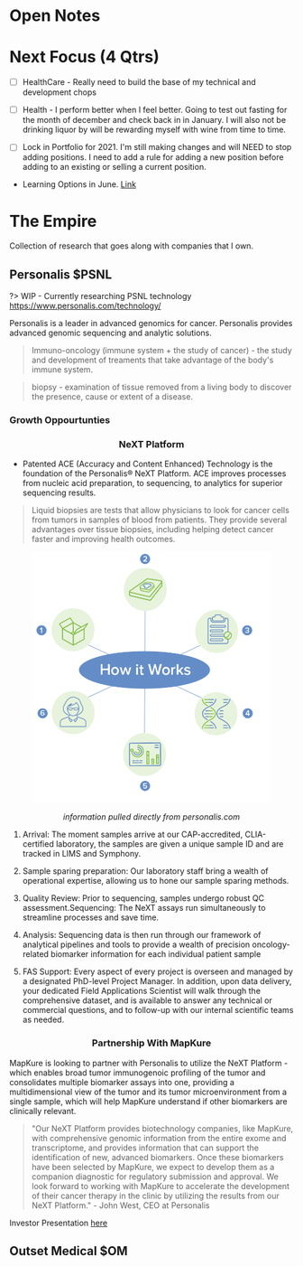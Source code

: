 # Open Notes

# Next Focus (4 Qtrs)
- [ ] HealthCare - Really need to build the base of my technical and development chops
- [ ] Health - I perform better when I feel better. Going to test out fasting for the month of december and check back in in January. I will also not be drinking liquor by will be rewarding myself with wine from time to time. 

- [ ] Lock in Portfolio for 2021. I'm still making changes and will NEED to stop adding positions. I need to add a rule for adding a new position before adding to an existing or selling a current position. 

* Learning Options in June. [Link](https://www.youtube.com/watch?v=7PM4rNDr4oI)


# The Empire
Collection of research that goes along with companies that I own. 

## Personalis $PSNL

?> WIP - Currently researching PSNL technology https://www.personalis.com/technology/

Personalis is a leader in advanced genomics for cancer. Personalis provides advanced genomic sequencing and analytic solutions. 

> Immuno-oncology (immune system + the study of cancer) - the study and development of treaments that take advantage of the body's immune system. 

> biopsy - examination of tissue removed from a living body to discover the presence, cause or extent of a disease. 

### Growth Oppourtunties 

<center> <h3>NeXT Platform</h3> </center>

* Patented ACE (Accuracy and Content Enhanced) Technology is the foundation of the Personalis® NeXT Platform. ACE improves processes from nucleic acid preparation, to sequencing, to analytics for superior sequencing results.

> Liquid biopsies are tests that allow physicians to look for cancer cells from tumors in samples of blood from patients. They provide several advantages over tissue biopsies, including helping detect cancer faster and improving health outcomes.



<figure>
    <img src="media/img/opennotes/howitworks.png" alt="stockimage" title="stockimage">
</figure>

<center><i>information pulled directly from personalis.com</i></center>

1. Arrival: The moment samples arrive at our CAP-accredited, CLIA-certified laboratory, the samples are given a unique sample ID and are tracked in LIMS and Symphony.

1. Sample sparing preparation: Our laboratory staff bring a wealth of operational expertise, allowing us to hone our sample sparing methods.

1. Quality Review: Prior to sequencing, samples undergo robust QC assessment.Sequencing: The NeXT assays run simultaneously to streamline processes and save time.

1. Analysis: Sequencing data is then run through our framework of analytical pipelines and tools to provide a wealth of precision oncology-related biomarker information for each individual patient sample

1. FAS Support: Every aspect of every project is overseen and managed by a designated PhD-level Project Manager. In addition, upon data delivery, your dedicated Field Applications Scientist will walk through the comprehensive dataset, and is available to answer any technical or commercial questions, and to follow-up with our internal scientific teams as needed.

<center> <h3>Partnership With MapKure </h3></center>

MapKure is looking to partner with Personalis to utilize the NeXT Platform - which enables broad tumor immunogenoic profiling of the tumor and consolidates multiple biomarker assays into one, providing a multidimensional view of the tumor and its tumor microenvironment from a single sample, which will help MapKure understand if other biomarkers are clinically relevant. 

> "Our NeXT Platform provides biotechnology companies, like MapKure, with comprehensive genomic information from the entire exome and transcriptome, and provides information that can support the identification of new, advanced biomarkers. Once these biomarkers have been selected by MapKure, we expect to develop them as a companion diagnostic for regulatory submission and approval. We look forward to working with MapKure to accelerate the development of their cancer therapy in the clinic by utilizing the results from our NeXT Platform." - John West, CEO at Personalis

Investor Presentation [here](https://investors.personalis.com/static-files/402e4d71-5bb6-4427-8ad4-ffe10b1191a2)

## Outset Medical $OM

